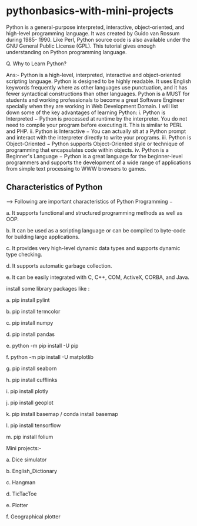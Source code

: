 # pythonbasics-with-mini-projects

Python is a general-purpose interpreted, interactive, object-oriented, and high-level programming language. It was created by Guido van Rossum during 1985- 1990. Like Perl, Python source code is also available under the GNU General Public License (GPL). This tutorial gives enough understanding on Python programming language.

Q. Why to Learn Python?

Ans:- Python is a high-level, interpreted, interactive and object-oriented scripting language. Python is designed to be highly readable. It uses English keywords frequently           where as other languages use punctuation, and it has fewer syntactical constructions than other languages.
      Python is a MUST for students and working professionals to become a great Software Engineer specially when they are working in Web Development Domain. I will list down           some of the key advantages of learning Python:
      i. Python is Interpreted − Python is processed at runtime by the interpreter. You do not need to compile your program before executing it. This is similar to PERL and PHP.
      ii. Python is Interactive − You can actually sit at a Python prompt and interact with the interpreter directly to write your programs.
      iii. Python is Object-Oriented − Python supports Object-Oriented style or technique of programming that encapsulates code within objects.
      iv. Python is a Beginner's Language − Python is a great language for the beginner-level programmers and supports the development of a wide range of applications from                 simple text processing to WWW browsers to games.

## Characteristics of Python
--> Following are important characteristics of Python Programming −

a. It supports functional and structured programming methods as well as OOP.

b. It can be used as a scripting language or can be compiled to byte-code for building large applications.

c. It provides very high-level dynamic data types and supports dynamic type checking.

d. It supports automatic garbage collection.

e. It can be easily integrated with C, C++, COM, ActiveX, CORBA, and Java.


install some library packages like :

a. pip install pylint

b. pip install termcolor

c. pip install numpy

d. pip install pandas

e. python -m pip install -U pip

f. python -m pip install -U matplotlib

g. pip install seaborn

h. pip install cufflinks

i. pip install plotly

j. pip install geoplot

k. pip install basemap / conda install basemap

l. pip install tensorflow

m. pip install folium

Mini projects:-

a. Dice simulator

b. English_Dictionary

c. Hangman

d. TicTacToe

e. Plotter

f. Geographical plotter
